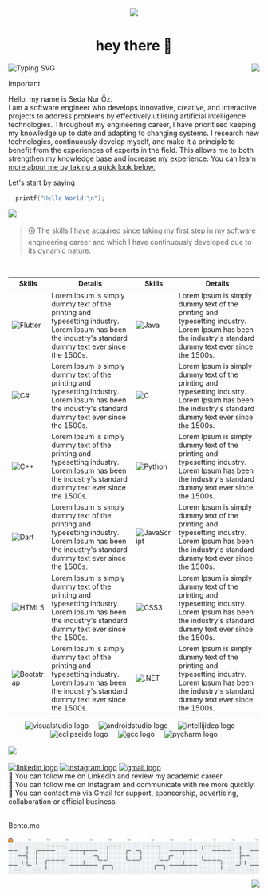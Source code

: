 <div align="center">
  <img height="150" src="https://sedanuroz.com/img/meyaba.gif"/>
</div>
<h1 align="center">hey there 🐾</h1>

<img src="https://readme-typing-svg.demolab.com?font=Poppins&weight=900&size=50&duration=1&pause=1&color=9370DB&repeat=false&width=435&height=70&lines=About+Me" alt="Typing SVG"/><img align="right" height="75" src="https://sedanuroz.com/img/emoji.png"/>

> [!IMPORTANT]
> Hello, my name is Seda Nur Öz.<br>
> I am a software engineer who develops innovative, creative, and interactive projects to address problems by effectively utilising artificial intelligence technologies. 
> Throughout my engineering career, I have prioritised keeping my knowledge up to date and adapting to changing systems. I research new technologies, continuously develop myself, and make it a principle to benefit from the experiences of experts in the field.
> This allows me to both strengthen my knowledge base and increase my experience. <u>You can learn more about me by taking a quick look below.</u>

Let's start by saying
``` C
  printf("Hello World!\n");
```

<img src="https://sedanuroz.com/img/bannerme2.png"/>

> 🛈 The skills I have acquired since taking my first step in my software engineering career and which I have continuously developed due to its dynamic nature.
<br>

| Skills | Details | Skills | Details |
| --- | --- | --- | --- |
| <img src="https://profilinator.rishav.dev/skills-assets/flutterio-icon.svg" alt="Flutter" height="25"/> | Lorem Ipsum is simply dummy text of the printing and typesetting industry. Lorem Ipsum has been the industry's standard dummy text ever since the 1500s. | <img src="https://profilinator.rishav.dev/skills-assets/java-original-wordmark.svg" alt="Java" height="25"/> | Lorem Ipsum is simply dummy text of the printing and typesetting industry. Lorem Ipsum has been the industry's standard dummy text ever since the 1500s.
| <img src="https://profilinator.rishav.dev/skills-assets/csharp-original.svg" alt="C#" height="25"/> | Lorem Ipsum is simply dummy text of the printing and typesetting industry. Lorem Ipsum has been the industry's standard dummy text ever since the 1500s. | <img src="https://profilinator.rishav.dev/skills-assets/c-original.svg" alt="C" height="25"/> | Lorem Ipsum is simply dummy text of the printing and typesetting industry. Lorem Ipsum has been the industry's standard dummy text ever since the 1500s.
| <img src="https://profilinator.rishav.dev/skills-assets/cplusplus-original.svg" alt="C++" height="25"/> | Lorem Ipsum is simply dummy text of the printing and typesetting industry. Lorem Ipsum has been the industry's standard dummy text ever since the 1500s. | <img src="https://profilinator.rishav.dev/skills-assets/python-original.svg" alt="Python" height="25"/> | Lorem Ipsum is simply dummy text of the printing and typesetting industry. Lorem Ipsum has been the industry's standard dummy text ever since the 1500s.
| <img src="https://profilinator.rishav.dev/skills-assets/dartlang-icon.svg" alt="Dart" height="25"/> | Lorem Ipsum is simply dummy text of the printing and typesetting industry. Lorem Ipsum has been the industry's standard dummy text ever since the 1500s. | <img src="https://profilinator.rishav.dev/skills-assets/javascript-original.svg" alt="JavaScript" height="25"/> | Lorem Ipsum is simply dummy text of the printing and typesetting industry. Lorem Ipsum has been the industry's standard dummy text ever since the 1500s.
| <img src="https://profilinator.rishav.dev/skills-assets/html5-original-wordmark.svg" alt="HTML5" height="25"/> | Lorem Ipsum is simply dummy text of the printing and typesetting industry. Lorem Ipsum has been the industry's standard dummy text ever since the 1500s. | <img src="https://profilinator.rishav.dev/skills-assets/css3-original-wordmark.svg" alt="CSS3" height="25"/> | Lorem Ipsum is simply dummy text of the printing and typesetting industry. Lorem Ipsum has been the industry's standard dummy text ever since the 1500s.
| <img src="https://profilinator.rishav.dev/skills-assets/bootstrap-plain.svg" alt="Bootstrap" height="25"/> | Lorem Ipsum is simply dummy text of the printing and typesetting industry. Lorem Ipsum has been the industry's standard dummy text ever since the 1500s. | <img src="https://profilinator.rishav.dev/skills-assets/dot-net-original-wordmark.svg" alt=".NET" height="25"/> | Lorem Ipsum is simply dummy text of the printing and typesetting industry. Lorem Ipsum has been the industry's standard dummy text ever since the 1500s.

<div align="center">
  <img src="https://cdn.jsdelivr.net/gh/devicons/devicon/icons/visualstudio/visualstudio-plain.svg" height="40" alt="visualstudio logo"  />
  <img width="12" />
  <img src="https://cdn.jsdelivr.net/gh/devicons/devicon/icons/androidstudio/androidstudio-original.svg" height="40" alt="androidstudio logo"  />
  <img width="12" />
  <img src="https://skillicons.dev/icons?i=idea" height="40" alt="intellijidea logo"  />
  <img width="12" />
  <img src="https://skillicons.dev/icons?i=eclipse" height="40" alt="eclipseide logo"  />
  <img width="12" />
  <img src="https://cdn.jsdelivr.net/gh/devicons/devicon/icons/gcc/gcc-original.svg" height="40" alt="gcc logo"  />
  <img width="12" />
  <img src="https://cdn.jsdelivr.net/gh/devicons/devicon/icons/pycharm/pycharm-original.svg" height="40" alt="pycharm logo"  />
</div>
<br>
<img src="https://sedanuroz.com/img/bannerme3.png"/>

<a href="https://www.linkedin.com/in/sedanuroz" target="_blank"><img src="https://img.shields.io/static/v1?message=LinkedIn&logo=linkedin&label=&color=0077B5&logoColor=white&labelColor=&style=for-the-badge" height="35" alt="linkedin logo"  /></a>
<a href="https://www.instagram.com/sedanur_oz_/" target="_blank"><img src="https://img.shields.io/static/v1?message=Instagram&logo=instagram&label=&color=E4405F&logoColor=white&labelColor=&style=for-the-badge" height="35" alt="instagram logo"  /></a> 
<a href="bilgi@sedanuroz.com" target="_blank"><img src="https://img.shields.io/static/v1?message=Gmail&logo=gmail&label=&color=D14836&logoColor=white&labelColor=&style=for-the-badge" height="35" alt="gmail logo"  /></a>
<br>
📌 You can follow me on LinkedIn and review my academic career.
<br>
📌 You can follow me on Instagram and communicate with me more quickly. 
<br>
📌 You can contact me via Gmail for support, sponsorship, advertising, collaboration or official business.

<div align="left">
</div>
<br>
Bento.me

<br>
<br>
<picture>
  <source media="(prefers-color-scheme: dark)" srcset="https://raw.githubusercontent.com/sedanuroz/sedanuroz/output/pacman-contribution-graph-dark.svg">
  <source media="(prefers-color-scheme: light)" srcset="https://raw.githubusercontent.com/sedanuroz/sedanuroz/output/pacman-contribution-graph.svg">
  <img alt="pacman contribution graph" src="https://raw.githubusercontent.com/sedanuroz/sedanuroz/output/pacman-contribution-graph.svg">
</picture>

<img align="right" src="https://visitor-badge.laobi.icu/badge?page_id=sedanuroz.sedanuroz&"  />

